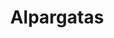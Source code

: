 ---
title: Alpargatas
layout: section
image: img/alpargatas.webp
description: 
categories:
  - title: Alpargatas abierta
    filter: /alpargatas/
    filter2: abiertas
    description: Cuñas suuuper molonas

  - title: Alpargatas abierta con cuña
    filter: /alpargatas/
    filter2: cuña
    description: Cuñas suuuper molonas
---